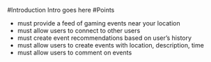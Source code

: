 #Introduction
Intro goes here
#Points
* must provide a feed of gaming events near your location
* must allow users to connect to other users
* must create event recommendations based on user’s history
* must allow users to create events with location, description, time
* must allow users to comment on events

